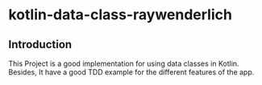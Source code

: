 # kotlin-data-class-raywenderlich

Introduction
------------

This Project is a good implementation for using data classes in Kotlin. Besides, It have a good TDD example for the different features of the app.
